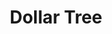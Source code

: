 ---
title: "Dollar Tree"
url: /mesquite/dollar-tree-north-town-east-boulevard/
shop: variety store
---
